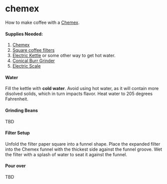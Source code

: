 chemex
======

How to make coffee with a [Chemex](http://www.chemexcoffeemaker.com/).

#### Supplies Needed:
1. [Chemex](http://amzn.com/B0000YWF5E)
2. [Square coffee filters](http://amzn.com/B0000CF3HB)
3. [Electric Kettle](http://amzn.com/B005YR0GDA) or some other way to get hot water.
4. [Conical Burr Grinder](http://amzn.com/B0000AR7SY)
5. [Electric Scale](http://amzn.com/B000WJMTNA)

#### Water
Fill the kettle with **cold water**. Avoid using hot water, as it will contain more disolved
solids, which in turn impacts flavor. Heat water to 205 degrees Fahrenheit.

#### Grinding Beans
TBD

#### Filter Setup
Unfold the filter paper square into a funnel shape. Place the expanded filter
into the Chemex funnel with the thickest side against the funnel groove.
Wet the filter with a splash of water to seat it against the funnel.

#### Pour over
TBD
